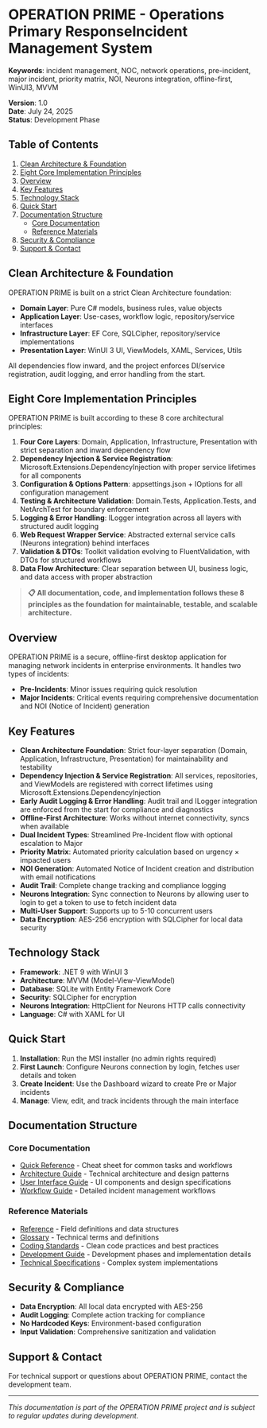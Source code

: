 # OPERATION PRIME - Operations Primary ResponseIncident Management System

**Keywords**: incident management, NOC, network operations, pre-incident, major incident, priority matrix, NOI, Neurons integration, offline-first, WinUI3, MVVM

**Version**: 1.0  
**Date**: July 24, 2025  
**Status**: Development Phase

## Table of Contents

1. [Clean Architecture & Foundation](#clean-architecture--foundation)
2. [Eight Core Implementation Principles](#eight-core-implementation-principles)
3. [Overview](#overview)
4. [Key Features](#key-features)
5. [Technology Stack](#technology-stack)
6. [Quick Start](#quick-start)
7. [Documentation Structure](#documentation-structure)
   - [Core Documentation](#core-documentation)
   - [Reference Materials](#reference-materials)
8. [Security & Compliance](#security--compliance)
9. [Support & Contact](#support--contact)

## Clean Architecture & Foundation

OPERATION PRIME is built on a strict Clean Architecture foundation:
- **Domain Layer**: Pure C# models, business rules, value objects
- **Application Layer**: Use-cases, workflow logic, repository/service interfaces
- **Infrastructure Layer**: EF Core, SQLCipher, repository/service implementations
- **Presentation Layer**: WinUI 3 UI, ViewModels, XAML, Services, Utils

All dependencies flow inward, and the project enforces DI/service registration, audit logging, and error handling from the start.

## Eight Core Implementation Principles

OPERATION PRIME is built according to these 8 core architectural principles:

1. **Four Core Layers**: Domain, Application, Infrastructure, Presentation with strict separation and inward dependency flow
2. **Dependency Injection & Service Registration**: Microsoft.Extensions.DependencyInjection with proper service lifetimes for all components
3. **Configuration & Options Pattern**: appsettings.json + IOptions<T> for all configuration management
4. **Testing & Architecture Validation**: Domain.Tests, Application.Tests, and NetArchTest for boundary enforcement
5. **Logging & Error Handling**: ILogger<T> integration across all layers with structured audit logging
6. **Web Request Wrapper Service**: Abstracted external service calls (Neurons integration) behind interfaces
7. **Validation & DTOs**: Toolkit validation evolving to FluentValidation, with DTOs for structured workflows
8. **Data Flow Architecture**: Clear separation between UI, business logic, and data access with proper abstraction

> **📋 All documentation, code, and implementation follows these 8 principles as the foundation for maintainable, testable, and scalable architecture.**

## Overview

OPERATION PRIME is a secure, offline-first desktop application for managing network incidents in enterprise environments. It handles two types of incidents:
- **Pre-Incidents**: Minor issues requiring quick resolution
- **Major Incidents**: Critical events requiring comprehensive documentation and NOI (Notice of Incident) generation

## Key Features

- **Clean Architecture Foundation**: Strict four-layer separation (Domain, Application, Infrastructure, Presentation) for maintainability and testability
- **Dependency Injection & Service Registration**: All services, repositories, and ViewModels are registered with correct lifetimes using Microsoft.Extensions.DependencyInjection
- **Early Audit Logging & Error Handling**: Audit trail and ILogger<T> integration are enforced from the start for compliance and diagnostics
- **Offline-First Architecture**: Works without internet connectivity, syncs when available
- **Dual Incident Types**: Streamlined Pre-Incident flow with optional escalation to Major
- **Priority Matrix**: Automated priority calculation based on urgency × impacted users
- **NOI Generation**: Automated Notice of Incident creation and distribution with email notifications
- **Audit Trail**: Complete change tracking and compliance logging
- **Neurons Integration**: Sync connection to Neurons by allowing user to login to get a token to use to fetch incident data
- **Multi-User Support**: Supports up to 5-10 concurrent users
- **Data Encryption**: AES-256 encryption with SQLCipher for local data security

## Technology Stack

- **Framework**: .NET 9 with WinUI 3
- **Architecture**: MVVM (Model-View-ViewModel)
- **Database**: SQLite with Entity Framework Core
- **Security**: SQLCipher for encryption
- **Neurons Integration**: HttpClient for Neurons HTTP calls connectivity
- **Language**: C# with XAML for UI

## Quick Start

1. **Installation**: Run the MSI installer (no admin rights required)
2. **First Launch**: Configure Neurons connection by login, fetches user details and token
3. **Create Incident**: Use the Dashboard wizard to create Pre or Major incidents
4. **Manage**: View, edit, and track incidents through the main interface

## Documentation Structure

### Core Documentation
- [Quick Reference](./docs/QUICK_REFERENCE.md) - Cheat sheet for common tasks and workflows
- [Architecture Guide](./docs/ARCHITECTURE.md) - Technical architecture and design patterns
- [User Interface Guide](./docs/UI_GUIDE.md) - UI components and design specifications
- [Workflow Guide](./docs/WORKFLOWS.md) - Detailed incident management workflows

### Reference Materials
- [Reference](./docs/REFERENCE.md) - Field definitions and data structures
- [Glossary](./docs/GLOSSARY.md) - Technical terms and definitions
- [Coding Standards](./docs/CODING_STANDARDS.md) - Clean code practices and best practices
- [Development Guide](./docs/DEVELOPMENT.md) - Development phases and implementation details
- [Technical Specifications](./docs/TECHNICAL_SPECS.md) - Complex system implementations

## Security & Compliance

- **Data Encryption**: All local data encrypted with AES-256
- **Audit Logging**: Complete action tracking for compliance
- **No Hardcoded Keys**: Environment-based configuration
- **Input Validation**: Comprehensive sanitization and validation

## Support & Contact

For technical support or questions about OPERATION PRIME, contact the development team.

---
*This documentation is part of the OPERATION PRIME project and is subject to regular updates during development.*
